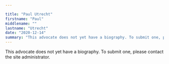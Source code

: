 ```yaml
---

title: "Paul Utrecht"
firstname: "Paul"
middlename: ""
lastname: "Utrecht"
date: "2020-12-14"
summary: "This advocate does not yet have a biography. To submit one, please contact the site administrator."
---
```

This advocate does not yet have a biography. To submit one, please contact the site administrator.

